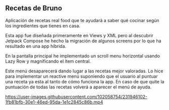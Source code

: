 ## Recetas de Bruno
Aplicación de recetas real food que te ayudará a saber qué cocinar según los ingredientes que tienes en casa.

Esta app fue diseñada primeramente en Views y XML pero al descubrir Jetpack Compose he hecho la migración de algunos 
screens por lo que ha resultado en una app híbrida.

En la pantalla principal he implementado un scroll menu horizontal usando Lazy Row y magnificando el ítem central.

Este menú desaparecerá dando lugar a las recetas mejor valoradas. Lo hice para implementar un reactive menú suponiendo que 
el usuario al puntuar una receta ya esta al tanto de cómo funciona la app. En caso de que quite la puntuación
de todas las recetas volverá a aparecer el menú de ayuda.


https://user-images.githubusercontent.com/102058754/231946102-1fb81bfb-30e1-46ed-95da-1e1c2845c86b.mp4



